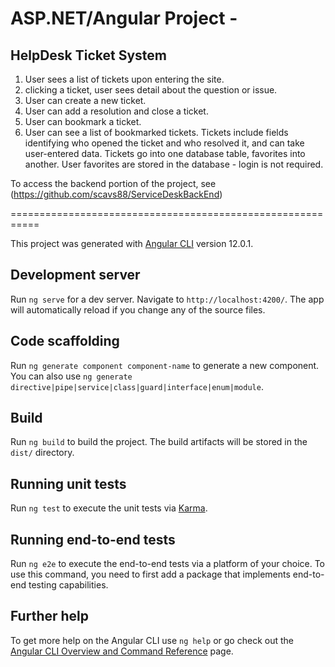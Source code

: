 # ASP.NET/Angular Project - 
## HelpDesk Ticket System

1. User sees a list of tickets upon entering the site.
2. clicking a ticket, user sees detail about the question or issue.
3. User can create a new ticket.
4. User can add a resolution and close a ticket.
5. User can bookmark a ticket.
6. User can see a list of bookmarked tickets.
Tickets include fields identifying who opened the ticket and who resolved it, and can take user-entered data.
Tickets go into one database table, favorites into another. User favorites are stored in the database - login is not required.

To access the backend portion of the project, see (https://github.com/scavs88/ServiceDeskBackEnd)

===========================================================

This project was generated with [Angular CLI](https://github.com/angular/angular-cli) version 12.0.1.



## Development server

Run `ng serve` for a dev server. Navigate to `http://localhost:4200/`. The app will automatically reload if you change any of the source files.

## Code scaffolding

Run `ng generate component component-name` to generate a new component. You can also use `ng generate directive|pipe|service|class|guard|interface|enum|module`.

## Build

Run `ng build` to build the project. The build artifacts will be stored in the `dist/` directory.

## Running unit tests

Run `ng test` to execute the unit tests via [Karma](https://karma-runner.github.io).

## Running end-to-end tests

Run `ng e2e` to execute the end-to-end tests via a platform of your choice. To use this command, you need to first add a package that implements end-to-end testing capabilities.

## Further help

To get more help on the Angular CLI use `ng help` or go check out the [Angular CLI Overview and Command Reference](https://angular.io/cli) page.

